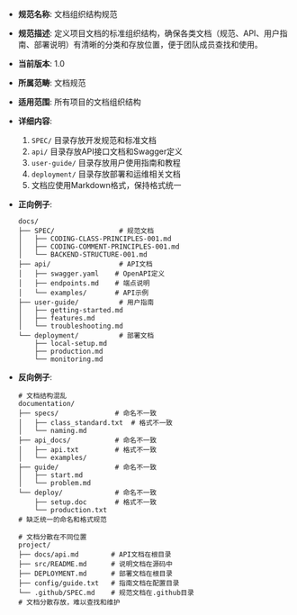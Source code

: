 <!-- DOCUMENTATION-STRUCTURE-001.md -->
- **规范名称**: 文档组织结构规范
- **规范描述**: 定义项目文档的标准组织结构，确保各类文档（规范、API、用户指南、部署说明）有清晰的分类和存放位置，便于团队成员查找和使用。
- **当前版本**: 1.0
- **所属范畴**: 文档规范
- **适用范围**: 所有项目的文档组织结构
- **详细内容**:
  1. `SPEC/` 目录存放开发规范和标准文档
  2. `api/` 目录存放API接口文档和Swagger定义
  3. `user-guide/` 目录存放用户使用指南和教程
  4. `deployment/` 目录存放部署和运维相关文档
  5. 文档应使用Markdown格式，保持格式统一

- **正向例子**:
  ```
  docs/
  ├── SPEC/                # 规范文档
  │   ├── CODING-CLASS-PRINCIPLES-001.md
  │   ├── CODING-COMMENT-PRINCIPLES-001.md
  │   └── BACKEND-STRUCTURE-001.md
  ├── api/                 # API文档
  │   ├── swagger.yaml    # OpenAPI定义
  │   ├── endpoints.md    # 端点说明
  │   └── examples/       # API示例
  ├── user-guide/          # 用户指南
  │   ├── getting-started.md
  │   ├── features.md
  │   └── troubleshooting.md
  └── deployment/          # 部署文档
      ├── local-setup.md
      ├── production.md
      └── monitoring.md
  ```

- **反向例子**:
  ```
  # 文档结构混乱
  documentation/
  ├── specs/              # 命名不一致
  │   ├── class_standard.txt  # 格式不一致
  │   └── naming.md
  ├── api_docs/           # 命名不一致
  │   ├── api.txt         # 格式不一致
  │   └── examples/
  ├── guide/              # 命名不一致
  │   ├── start.md
  │   └── problem.md
  └── deploy/             # 命名不一致
      ├── setup.doc       # 格式不一致
      └── production.txt
  # 缺乏统一的命名和格式规范
  ```

  ```
  # 文档分散在不同位置
  project/
  ├── docs/api.md        # API文档在根目录
  ├── src/README.md      # 说明文档在源码中
  ├── DEPLOYMENT.md      # 部署文档在根目录
  ├── config/guide.txt   # 指南文档在配置目录
  └── .github/SPEC.md    # 规范文档在.github目录
  # 文档分散存放，难以查找和维护
  ```
